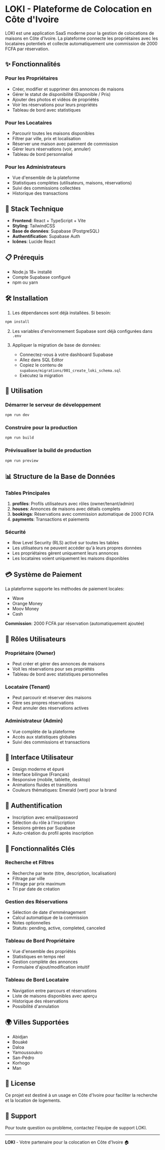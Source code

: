 # LOKI - Plateforme de Colocation en Côte d'Ivoire

LOKI est une application SaaS moderne pour la gestion de colocations de maisons en Côte d'Ivoire. La plateforme connecte les propriétaires avec les locataires potentiels et collecte automatiquement une commission de 2000 FCFA par réservation.

## ✨ Fonctionnalités

### Pour les Propriétaires
- Créer, modifier et supprimer des annonces de maisons
- Gérer le statut de disponibilité (Disponible / Pris)
- Ajouter des photos et vidéos de propriétés
- Voir les réservations pour leurs propriétés
- Tableau de bord avec statistiques

### Pour les Locataires
- Parcourir toutes les maisons disponibles
- Filtrer par ville, prix et localisation
- Réserver une maison avec paiement de commission
- Gérer leurs réservations (voir, annuler)
- Tableau de bord personnalisé

### Pour les Administrateurs
- Vue d'ensemble de la plateforme
- Statistiques complètes (utilisateurs, maisons, réservations)
- Suivi des commissions collectées
- Historique des transactions

## 🚀 Stack Technique

- **Frontend**: React + TypeScript + Vite
- **Styling**: TailwindCSS
- **Base de données**: Supabase (PostgreSQL)
- **Authentification**: Supabase Auth
- **Icônes**: Lucide React

## 📋 Prérequis

- Node.js 18+ installé
- Compte Supabase configuré
- npm ou yarn

## 🛠️ Installation

1. Les dépendances sont déjà installées. Si besoin:
```bash
npm install
```

2. Les variables d'environnement Supabase sont déjà configurées dans `.env`

3. Appliquer la migration de base de données:
   - Connectez-vous à votre dashboard Supabase
   - Allez dans SQL Editor
   - Copiez le contenu de `supabase/migrations/001_create_loki_schema.sql`
   - Exécutez la migration

## 🎯 Utilisation

### Démarrer le serveur de développement
```bash
npm run dev
```

### Construire pour la production
```bash
npm run build
```

### Prévisualiser la build de production
```bash
npm run preview
```

## 📊 Structure de la Base de Données

### Tables Principales

1. **profiles**: Profils utilisateurs avec rôles (owner/tenant/admin)
2. **houses**: Annonces de maisons avec détails complets
3. **bookings**: Réservations avec commission automatique de 2000 FCFA
4. **payments**: Transactions et paiements

### Sécurité
- Row Level Security (RLS) activé sur toutes les tables
- Les utilisateurs ne peuvent accéder qu'à leurs propres données
- Les propriétaires gèrent uniquement leurs annonces
- Les locataires voient uniquement les maisons disponibles

## 💳 Système de Paiement

La plateforme supporte les méthodes de paiement locales:
- Wave
- Orange Money
- Moov Money
- Cash

**Commission**: 2000 FCFA par réservation (automatiquement ajoutée)

## 👥 Rôles Utilisateurs

### Propriétaire (Owner)
- Peut créer et gérer des annonces de maisons
- Voit les réservations pour ses propriétés
- Tableau de bord avec statistiques personnelles

### Locataire (Tenant)
- Peut parcourir et réserver des maisons
- Gère ses propres réservations
- Peut annuler des réservations actives

### Administrateur (Admin)
- Vue complète de la plateforme
- Accès aux statistiques globales
- Suivi des commissions et transactions

## 🎨 Interface Utilisateur

- Design moderne et épuré
- Interface bilingue (Français)
- Responsive (mobile, tablette, desktop)
- Animations fluides et transitions
- Couleurs thématiques: Emerald (vert) pour la brand

## 🔐 Authentification

- Inscription avec email/password
- Sélection du rôle à l'inscription
- Sessions gérées par Supabase
- Auto-création du profil après inscription

## 📱 Fonctionnalités Clés

### Recherche et Filtres
- Recherche par texte (titre, description, localisation)
- Filtrage par ville
- Filtrage par prix maximum
- Tri par date de création

### Gestion des Réservations
- Sélection de date d'emménagement
- Calcul automatique de la commission
- Notes optionnelles
- Statuts: pending, active, completed, canceled

### Tableau de Bord Propriétaire
- Vue d'ensemble des propriétés
- Statistiques en temps réel
- Gestion complète des annonces
- Formulaire d'ajout/modification intuitif

### Tableau de Bord Locataire
- Navigation entre parcours et réservations
- Liste de maisons disponibles avec aperçu
- Historique des réservations
- Possibilité d'annulation

## 🌍 Villes Supportées

- Abidjan
- Bouaké
- Daloa
- Yamoussoukro
- San-Pédro
- Korhogo
- Man

## 📝 License

Ce projet est destiné à un usage en Côte d'Ivoire pour faciliter la recherche et la location de logements.

## 🤝 Support

Pour toute question ou problème, contactez l'équipe de support LOKI.

---

**LOKI** - Votre partenaire pour la colocation en Côte d'Ivoire 🏠

